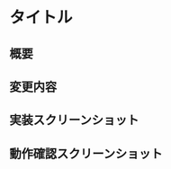 # タイトル

## 概要

<!-- issueがあれば以下に記載する -->
<!-- close #xxx -->

## 変更内容

<!-- - このプルリクで何をしたのか？ -->

## 実装スクリーンショット

<!-- 画面で見せれるものであれば必ずスクリーンショットを添付する -->

## 動作確認スクリーンショット

<!-- 動作確認としてDev環境にデプロイし動作しているスクリーンショットを添付する -->

